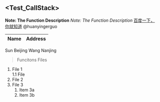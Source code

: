 ## <Test_CallStack>
**Note: The Function Description** 
*Note: The Function Description*
[百度一下，你就知道](http://www.baidu.com)
@huanyingerguo

Name | Address
---- | ------
Sun   Beijing
Wang  Nanjing

> Funcitons
> Files
1. File 1   
   1.1 File
1. File 2
1. File 3
   1. Item 3a
   1. Item 3b

## <end>
